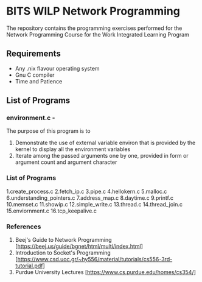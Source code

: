 # BITS WILP Network Programming

The repository contains the programming exercises performed for the Network Programming Course for the Work Integrated Learning Program

## Requirements

 * Any .nix flavour operating system
 * Gnu C compiler
 * Time and Patience 

## List of Programs

###  environment.c - 
 The purpose of this program is to 
 1. Demonstrate the use of external variable environ that is provided by the kernel to display all the environment variables
 2. Iterate among the passed arguments one by one, provided in form or argument count and argument character

### List of Programs

1.create_process.c
2.fetch_ip.c
3.pipe.c
4.hellokern.c
5.malloc.c
6.understanding_pointers.c
7.address_map.c
8.daytime.c
9.printf.c
10.memset.c
11.showip.c
12.simple_write.c
13.thread.c
14.thread_join.c
15.enviornment.c
16.tcp_keepalive.c














### References

1. Beej's Guide to Network Programming [https://beej.us/guide/bgnet/html/multi/index.html]
2. Introduction to Socket's Programming [https://www.csd.uoc.gr/~hy556/material/tutorials/cs556-3rd-tutorial.pdf]
3. Purdue University Lectures [https://www.cs.purdue.edu/homes/cs354/]
